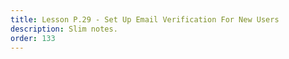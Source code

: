 ```yaml
---
title: Lesson P.29 - Set Up Email Verification For New Users
description: Slim notes.
order: 133
---
```


